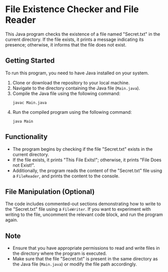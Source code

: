 # File Existence Checker and File Reader

This Java program checks the existence of a file named "Secret.txt" in the current directory. If the file exists, it prints a message indicating its presence; otherwise, it informs that the file does not exist.

## Getting Started

To run this program, you need to have Java installed on your system.

1. Clone or download the repository to your local machine.
2. Navigate to the directory containing the Java file (`Main.java`).
3. Compile the Java file using the following command:
    ```
    javac Main.java
    ```
4. Run the compiled program using the following command:
    ```
    java Main
    ```

## Functionality

- The program begins by checking if the file "Secret.txt" exists in the current directory.
- If the file exists, it prints "This File Exits!"; otherwise, it prints "File Does not Exist!".
- Additionally, the program reads the content of the "Secret.txt" file using a `FileReader`, and prints the content to the console.

## File Manipulation (Optional)

The code includes commented-out sections demonstrating how to write to the "Secret.txt" file using a `FileWriter`. If you want to experiment with writing to the file, uncomment the relevant code block, and run the program again.

## Note

- Ensure that you have appropriate permissions to read and write files in the directory where the program is executed.
- Make sure that the file "Secret.txt" is present in the same directory as the Java file (`Main.java`) or modify the file path accordingly.
